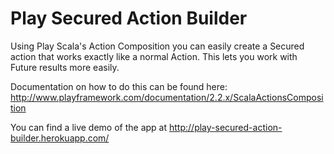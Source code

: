# Play Secured Action Builder

Using Play Scala's Action Composition you can easily create a Secured action that works exactly like a normal Action.  This lets you work with Future results more easily.

Documentation on how to do this can be found here:
http://www.playframework.com/documentation/2.2.x/ScalaActionsComposition

You can find a live demo of the app at http://play-secured-action-builder.herokuapp.com/